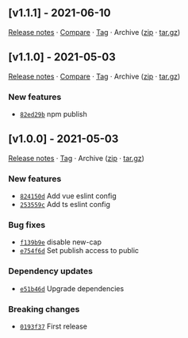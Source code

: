 ## [v1.1.1] - 2021-06-10

[Release notes](https://github.com/kaaax0815/config/releases/tag/v1.1.1) · [Compare](https://github.com/kaaax0815/config/compare/v1.1.0...v1.1.1) · [Tag](https://github.com/kaaax0815/config/tree/v1.1.1) · Archive ([zip](https://github.com/kaaax0815/config/archive/v1.1.1.zip) · [tar.gz](https://github.com/kaaax0815/config/archive/v1.1.1.tar.gz))

## [v1.1.0] - 2021-05-03

[Release notes](https://github.com/kaaax0815/config/releases/tag/v1.1.0) · [Compare](https://github.com/kaaax0815/config/compare/v1.0.0...v1.1.0) · [Tag](https://github.com/kaaax0815/config/tree/v1.1.0) · Archive ([zip](https://github.com/kaaax0815/config/archive/v1.1.0.zip) · [tar.gz](https://github.com/kaaax0815/config/archive/v1.1.0.tar.gz))

### New features

- [`82ed29b`](https://github.com/kaaax0815/config/commit/82ed29b)  npm publish

## [v1.0.0] - 2021-05-03

[Release notes](https://github.com/kaaax0815/config/releases/tag/v1.0.0) · [Tag](https://github.com/kaaax0815/config/tree/v1.0.0) · Archive ([zip](https://github.com/kaaax0815/config/archive/v1.0.0.zip) · [tar.gz](https://github.com/kaaax0815/config/archive/v1.0.0.tar.gz))

### New features

- [`824150d`](https://github.com/kaaax0815/config/commit/824150d)  Add vue eslint config
- [`253559c`](https://github.com/kaaax0815/config/commit/253559c)  Add ts eslint config

### Bug fixes

- [`f139b9e`](https://github.com/kaaax0815/config/commit/f139b9e)  disable new-cap
- [`e754f6d`](https://github.com/kaaax0815/config/commit/e754f6d)  Set publish access to public

### Dependency updates

- [`e51b46d`](https://github.com/kaaax0815/config/commit/e51b46d)  Upgrade dependencies

### Breaking changes

- [`0193f37`](https://github.com/kaaax0815/config/commit/0193f37)  First release

